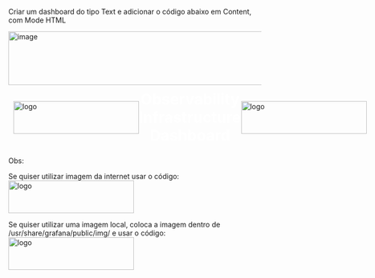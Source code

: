 Criar um dashboard do tipo Text e adicionar o código abaixo em Content, com Mode HTML

<img width="1136" height="107" alt="image" src="https://github.com/user-attachments/assets/2e3989ce-02be-4164-bc44-0b90cb2b156b" />



<div style="display: flex; align-items: center; justify-content: space-between; padding: 10px;">
  <div style="flex-shrink: 0;">
    <img src="https://URLDAIMAGEM.png" alt="logo" style="width: 250px; height: 65px;">
  </div>
  <div style="flex-grow: 1; text-align: center; color: #ffffff; font-size: 30px; font-weight: bold; margin: 0;">
    Observability Infrastructure Dashboard
  </div>
    <div style="flex-shrink: 0;">
    <img src="/public/img/logo.png" alt="logo" style="width: 250px; height: 65px;">
  </div>
    </a>
  </div>
</div>


 Obs:
  
Se quiser utilizar imagem da internet usar o código:
<img src="https://URLDAIMAGEM.png" alt="logo" style="width: 250px; height: 65px;">


 Se quiser utilizar uma imagem local, coloca a imagem dentro de /usr/share/grafana/public/img/ e usar o código:
<img src="/public/img/logo.png" alt="logo" style="width: 250px; height: 65px;">
  
